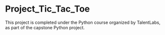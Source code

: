 # Project_Tic_Tac_Toe
This project is completed under the Python course organized by TalentLabs, as part of the capstone Python project.
